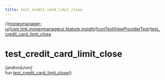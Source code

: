 ```yaml
---
title: test_credit_card_limit_close
---
```

//[moneymanager-ui](../../../index.html)/[com.tink.moneymanagerui.feature.insight](../index.html)/[IconTextViewProviderTest](index.html)/[test_credit_card_limit_close](test_credit_card_limit_close.html)



# test_credit_card_limit_close



[androidJvm]\
fun [test_credit_card_limit_close](test_credit_card_limit_close.html)()




